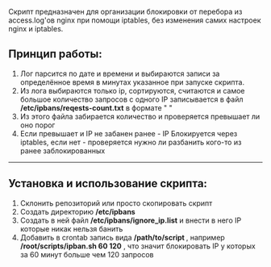 Скрипт предназначен для организации блокировки от перебора из access.log'ов nginx при помощи iptables, без изменения самих настроек nginx и iptables.  
## Принцип работы:  
1. Лог парсится по дате и времени и выбираются записи за определённое время в минутах указанное при запуске скрипта.  
2. Из лога выбираются только ip, сортируются, считаются и самое большое количество запросов с одного IP записывается в файл __/etc/ipbans/reqests-count.txt__ в формате "<count> <ip>"  
3. Из этого файла забирается количество и проверяется превышает ли оно порог  
4. Если превышает и IP не забанен ранее - IP Блокируется через iptables, если нет - проверяется нужно ли разбанить кого-то из ранее заблокированных  
***
## Установка и использование скрипта:  
1. Склонить репозиторий или просто скопировать скрипт  
2. Создать директорию __/etc/ipbans__  
3. Создать в ней файл __/etc/ipbans/ignore_ip.list__ и внести в него IP которые никак нельзя банить   
4. Добавить в crontab запись вида __/path/to/script <time> <limit>__, например __/root/scripts/ipban.sh 60 120__ , что значит блокировать IP у которых за 60 минут больше чем 120 запросов
